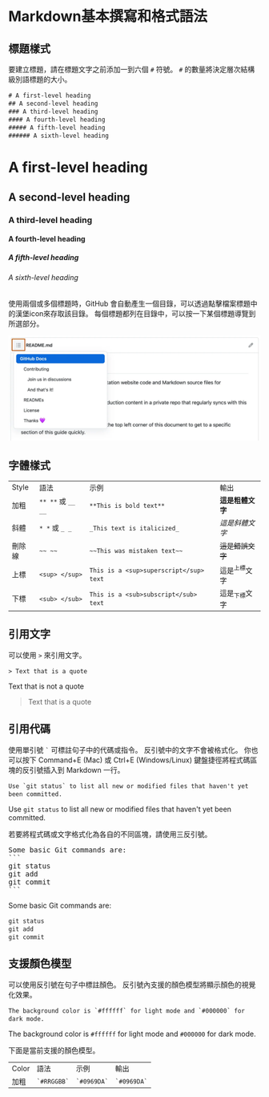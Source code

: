 # Markdown基本撰寫和格式語法

## 標題樣式
要建立標題，請在標題文字之前添加一到六個 `#` 符號。 `#` 的數量將決定層次結構級別語標題的大小。

```
# A first-level heading
## A second-level heading
### A third-level heading
#### A fourth-level heading
##### A fifth-level heading
###### A sixth-level heading
```
# A first-level heading
## A second-level heading
### A third-level heading
#### A fourth-level heading
##### A fifth-level heading
###### A sixth-level heading


使用兩個或多個標題時，GitHub 會自動產生一個目錄，可以透過點擊檔案標題中的漢堡icon來存取該目錄。 每個標題都列在目錄中，可以按一下某個標題導覽到所選部分。

![漢堡位置示意](../img/00_工具包用圖/headings-toc.webp)

## 字體樣式

<table>
	<tr>
		<td>Style</td>
		<td>語法</td>
		<td>示例</td>
		<td>輸出</td>
	</tr>
	<tr>
		<td>加粗</td>
		<td>
			<code>** **</code> 或 <code>__ __</code>
		</td>
		<td>
			<code>**This is bold text**</code>
		</td>
		<td><strong>這是粗體文字</strong></td>
	</tr>
	<tr>
		<td>斜體</td>
		<td>
		<code>* *</code> 或 <code>_ _</code>
		</td>
		<td>
		<code>_This text is italicized_</code>
		</td>
		<td><em>這是斜體文字</em></td>
	</tr>
	<tr>
		<td>刪除線</td>
		<td>
			<code>~~ ~~</code>
		</td>
		<td>
			<code>~~This was mistaken text~~</code>
		</td>
		<td><del>這是錯誤文字</del></td>
	</tr>
	<tr>
		<td>上標</td>
		<td><code>&lt;sup&gt; &lt;/sup&gt;</code></td>
		<td>
			<code>This is a &lt;sup&gt;superscript&lt;/<wbr>sup&gt; text</code>
		</td>
		<td>這是<sup>上標</sup>文字</td>
	</tr>
	<tr>
		<td>下標</td>
		<td><code>&lt;sub&gt; &lt;/sub&gt;</code></td>
		<td>
			<code>This is a &lt;sub&gt;subscript&lt;/<wbr>sub&gt; text</code>
		</td>
		<td>這是<sub>下標</sub>文字</td>
	</tr>
</table>

## 引用文字

可以使用 `>` 來引用文字。
```
> Text that is a quote
```

Text that is not a quote

> Text that is a quote

## 引用代碼
使用單引號 ``` ` ``` 可標註句子中的代碼或指令。 反引號中的文字不會被格式化。 你也可以按下 Command+E (Mac) 或 Ctrl+E (Windows/Linux) 鍵盤捷徑將程式碼區塊的反引號插入到 Markdown 一行。

```
Use `git status` to list all new or modified files that haven't yet been committed.
```
Use `git status` to list all new or modified files that haven't yet been committed.

若要將程式碼或文字格式化為各自的不同區塊，請使用三反引號。

<pre>
Some basic Git commands are:
```
git status
git add
git commit
```
</pre>


Some basic Git commands are:
```
git status
git add
git commit
```
## 支援顏色模型
可以使用反引號在句子中標註顏色。 反引號內支援的顏色模型將顯示顏色的視覺化效果。
```
The background color is `#ffffff` for light mode and `#000000` for dark mode.
```
The background color is `#ffffff` for light mode and `#000000` for dark mode.

下面是當前支援的顏色模型。
<table>
	<tr>
		<td>Color</td>
		<td>語法</td>
		<td>示例</td>
		<td>輸出</td>
	</tr>
	<tr>
		<td>加粗</td>
		<td>
			<code>`#RRGGBB`</code>
		</td>
		<td>
			<code>`#0969DA`</code>
		</td>
		<td><code>`#0969DA`</code></td>
	</tr>
	
</table>